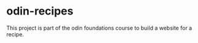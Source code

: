 # odin-recipes

This project is part of the odin foundations course to build a website for a recipe. 
